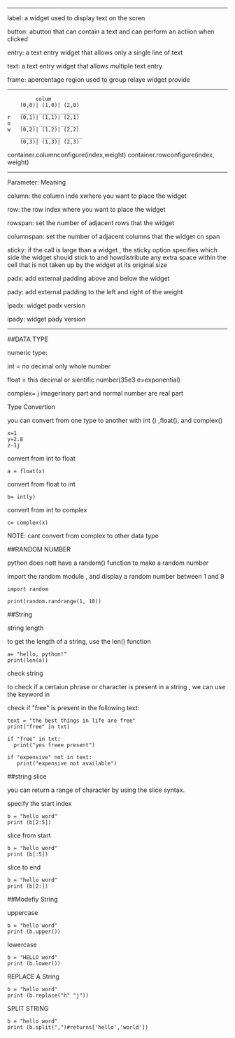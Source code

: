 ***
label:   a widget used to display text on the scren

button:  abutton that can contain a text and can perform an actiion when clicked

entry:   a text entry widget that allows only a single line of text 

text:    a text entry widget that allows multiple text entry 

frame:   apercentage region used to group relaye widget provide 
***

```
         colum
    (0,0)| (1,0)| (2,0)
    _____ ______ ______
r   (0,1)| (1,1)| (2,1)
o   _____ ______ ______
w   (0,2)| (1,2)| (2,2)
    ______ ______ ______
    (0,3)| (1,3)| (2,3)
```
        
container.columnconfigure(index,weight)
container.rowconfigure(index, weight)

***
Parameter:    Meaning

column:      the column inde xwhere you want to place the widget

row:          the row index where you want to place the widget

rowspan:      set the number of adjacent rows that the widget

columnspan:   set the number of adjacent columns that the widget cn span 

sticky:       if the call is large than a widget , the sticky option specifies 
             which side the widget should stick to and howdistribute any extra 
             space within the cell that is not taken  up by the widget at its original size

padx:         add external padding above and below the widget

pady:        add external padding to the left and right of the weight

ipadx:       widget padx version

ipady:       widget pady version
***

##DATA TYPE



numeric type:

int = no decimal only whole number 

float = this decimal or sientific number(35e3 e=exponential)

complex= j imagerinary part and normal number are real part

Type Convertion

you can convert from one type to another with int () ,float(), and complex()
```
x=1
y=2.8
z-1j
```

convert from int to float 
```
a = float(x)
```

convert from float to int 
```
b= int(y)
```

convert from int to complex 
```
c= complex(x)
```
NOTE: cant convert from complex to other data type

##RANDOM NUMBER 


python does nott have a random() function to make a random number 

import the random module , and display a random number between 1 and 9

```
import random

print(random.randrange(1, 10))
```


##String

string length

to get the length of  a string, use the len() function

```
a= "hello, python!"
print(len(a))
```
check string

to check if a certaiun phrase or character is present in a string , we can use the keyword in

check if "free" is present in the following text:

```
text = "the best things in life are free"
print("free" in txt)

if "free" in txt:
  print("yes freee present")

if "expensive" not in text:
   print("expensive not available")
```

##string slice

you can return a range of character by using the slice syntax.

specify the start index 

```
b = "hello word"
print (b[2:5])
```

slice from start 
```
b = "hello word"
print (b[:5])
```

slice to end 

```
b = "hello word"
print (b[2:])
```

##Modefiy String

uppercase
```
b = "hello word"
print (b.upper())
```
lowercase
```
b = "HELLO word"
print (b.lower())
```

REPLACE A String

```
b = "hello word"
print (b.replace("h" "j"))
```

SPLIT STRING

```
b = "hello word"
print (b.split(",")#returns['hello','world'])
```
